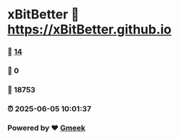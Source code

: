 # xBitBetter :link: https://xBitBetter.github.io 
### :page_facing_up: [14](https://xBitBetter.github.io/tag.html) 
### :speech_balloon: 0 
### :hibiscus: 18753 
### :alarm_clock: 2025-06-05 10:01:37 
### Powered by :heart: [Gmeek](https://github.com/Meekdai/Gmeek)
